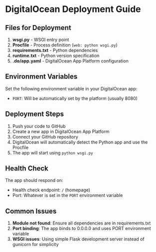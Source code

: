 # DigitalOcean Deployment Guide

## Files for Deployment

1. **wsgi.py** - WSGI entry point
2. **Procfile** - Process definition (`web: python wsgi.py`)
3. **requirements.txt** - Python dependencies
4. **runtime.txt** - Python version specification
5. **.do/app.yaml** - DigitalOcean App Platform configuration

## Environment Variables

Set the following environment variable in your DigitalOcean app:
- `PORT`: Will be automatically set by the platform (usually 8080)

## Deployment Steps

1. Push your code to GitHub
2. Create a new app in DigitalOcean App Platform
3. Connect your GitHub repository
4. DigitalOcean will automatically detect the Python app and use the Procfile
5. The app will start using `python wsgi.py`

## Health Check

The app should respond on:
- Health check endpoint: `/` (homepage)
- Port: Whatever is set in the `PORT` environment variable

## Common Issues

1. **Module not found**: Ensure all dependencies are in requirements.txt
2. **Port binding**: The app binds to 0.0.0.0 and uses PORT environment variable
3. **WSGI issues**: Using simple Flask development server instead of gunicorn for simplicity
